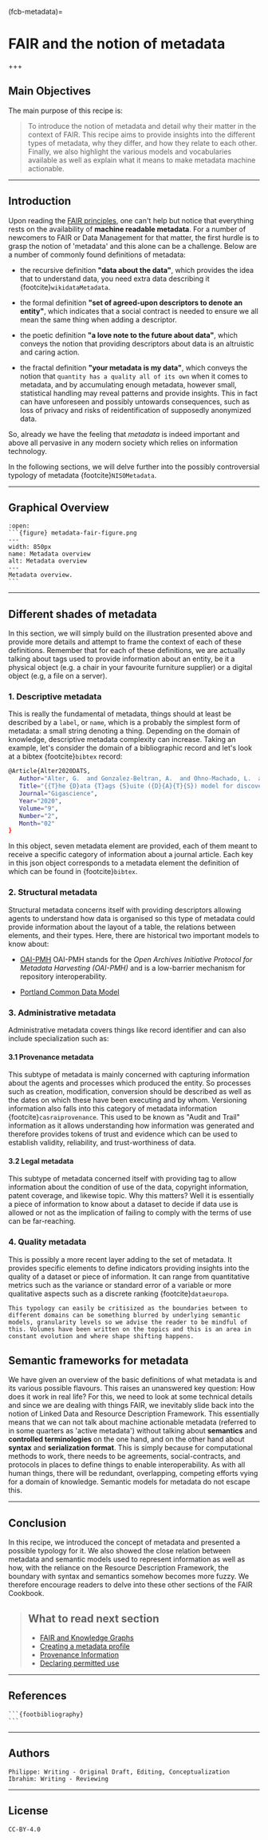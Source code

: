 (fcb-metadata)=
# FAIR and the notion of metadata

+++
<br/>

<!--
````{panels_fairplus}
:identifier_text: FCB0XX
:identifier_link: 'https://w3id.org/faircookbook/FCB0XX'
:difficulty_level: 1
:recipe_type: guidance
:reading_time_minutes: 10
:intended_audience:  everyone 
:maturity_level: 1
:maturity_indicator: 1
:has_executable_code: nope
:recipe_name: FAIR and the notion of metadata
```` 
-->


## Main Objectives 

The main purpose of this recipe is:

> To introduce the notion of metadata and detail why their matter in the context of FAIR. This recipe aims to provide insights into the different types of metadata, why they differ, and how they relate to each other. Finally, we also highlight the various models and vocabularies available as well as explain what it means to make metadata machine actionable.

---
## Introduction

Upon reading the [FAIR principles](fcb-fair-principles), one can't help but notice that everything rests on the availability of **machine readable metadata**. For a number of newcomers to FAIR or Data Management for that matter, the first hurdle is to grasp the notion of 'metadata' and this alone can be a challenge.
Below are a number of commonly found definitions of metadata:

* the recursive definition **"data about the data"**, which provides the idea that to understand data, you need extra data describing it {footcite}`wikidataMetadata`.

* the formal definition **"set of agreed-upon descriptors to denote an entity"**, which indicates that a social contract is needed to ensure we all mean the same thing when adding a descriptor.

* the poetic definition **"a love note to the future about data"**, which conveys the notion that providing descriptors about data is an altruistic and caring action.

* the fractal definition  **"your metadata is my data"**, which conveys the notion that `quantity has a quality all of its own` when it comes to metadata, and by accumulating enough metadata, however small, statistical handling may reveal patterns and provide insights. This in fact can have unforeseen and possibly untowards consequences, such as loss of privacy and risks of reidentification of supposedly anonymized data.

So, already we have the feeling that *metadata* is indeed important and above all pervasive in any modern society which relies on information technology.

In the following sections, we will delve further into the possibly controversial typology of metadata {footcite}`NISOMetadata`.



---
## Graphical Overview 

<!-- ```language
../datascriptor/node_modules/.bin/mmdc -i ../FAIRplus-org/the-fair-cookbook/content/recipes/introduction/metadata-fair-figure.mmd -o ../FAIRplus-org/the-fair-cookbook/content/recipes/introduction/metadata-fair-figure.png
```
 -->

````{dropdown}
:open:
```{figure} metadata-fair-figure.png
---
width: 850px
name: Metadata overview
alt: Metadata overview
---
Metadata overview.
```
````

---
## Different shades of metadata

In this section, we will simply build on the illustration presented above and provide more details and attempt to frame the context of each of these definitions.
Remember that for each of these definitions, we are actually talking about tags used to provide information about an entity, be it a physical object (e.g. a chair in your favourite furniture supplier) or a digital object (e.g, a file on a server).


### 1. Descriptive metadata

This is really the fundamental of metadata, things should at least be described by a `label`, or `name`, which is a probably the simplest form of metadata: a small string denoting a thing.
Depending on the domain of knowledge, descriptive metadata complexity can increase.
Taking an example, let's consider the domain of a bibliographic record and let's look at a bibtex {footcite}`bibtex` record:

```bash
@Article{Alter2020DATS,
   Author="Alter, G.  and Gonzalez-Beltran, A.  and Ohno-Machado, L.  and Rocca-Serra, P. ",
   Title="{{T}he {D}ata {T}ags {S}uite ({D}{A}{T}{S}) model for discovering data access and use requirements}",
   Journal="Gigascience",
   Year="2020",
   Volume="9",
   Number="2",
   Month="02"
}
```
In this object, seven metadata element are provided, each of them meant to receive a specific category of information about a journal article.
Each key in this json object corresponds to a metadata element the definition of which can be found in {footcite}`bibtex`.

### 2. Structural metadata

Structural metadata concerns itself with providing descriptors allowing agents to understand how data is organised so 
this type of metadata could provide information about the layout of a table, the relations between elements, and their types.
Here, there are historical two important models to know about:

* [OAI-PMH](https://www.openarchives.org/pmh/) 
OAI-PMH stands for the *Open Archives Initiative Protocol for Metadata Harvesting (OAI-PMH)* and is a low-barrier mechanism for repository interoperability.

* [Portland Common Data Model](https://pcdm.org/2016/04/18/models) 


### 3. Administrative metadata

Administrative metadata covers things like record identifier and can also include specialization such as:

#### 3.1 Provenance metadata

This subtype of metadata is mainly concerned with capturing information about the agents and processes which produced the entity. So processes such as creation, modification, conversion should be described as well as the dates on which these have been executing and by whom. Versioning information also falls into this category of metadata information {footcite}`casraiprovenance`.
This used to be known as "Audit and Trail" information as it allows understanding how information was generated and therefore provides tokens of trust and evidence which can be used to establish validity, reliability, and trust-worthiness of data.

#### 3.2 Legal metadata

This subtype of metadata concerned itself with providing tag to allow information about the condition of use of the data, copyright information, patent coverage, and likewise topic.
Why this matters? Well it is essentially a piece of information to know about a dataset to decide if data use is allowed or not as the implication of failing to comply with the terms of use can be far-reaching.

### 4. Quality metadata

This is possibly a more recent layer adding to the set of metadata. It provides specific elements to define indicators providing insights into the quality of a dataset or piece of information.
It can range from quantitative metrics such as the variance or standard error of a variable or more qualitative aspects such as a discrete ranking {footcite}`dataeuropa`.



````{note}
This typology can easily be critisized as the boundaries between to different domains can be something blurred by underlying semantic models, granularity levels so we advise the reader to be mindful of this. Volumes have been written on the topics and this is an area in constant evolution and where shape shifting happens.
````



## Semantic frameworks for metadata

We have given an overview of the basic definitions of what metadata is and its various possible flavours. 
This raises an unanswered key question: How does it work in real life? For this, we need to look at some technical details and since we are dealing with things FAIR, we inevitably slide back into the notion of Linked Data and Resource Description Framework.
This essentially means that we can not talk about machine actionable metadata (referred to in some quarters as 'active metadata') without talking about **semantics** and **controlled terminologies** on the one hand, and on the other hand about **syntax** and **serialization format**.
This is simply because for computational methods to work, there needs to be agreements, social-contracts, and protocols in places to define things to enable interoperability. 
As with all human things, there will be redundant, overlapping, competing efforts vying for a domain of knowledge. Semantic models for metadata do not escape this.




---
## Conclusion

> 
In this recipe, we introduced the concept of metadata and presented a possible typology for it. We also showed the close relation between metadata and semantic models used to represent information as well as how, with the reliance on the Resource Description Framework, the boundary with syntax and semantics somehow becomes more fuzzy. We therefore encourage readers to delve into these other sections of the FAIR Cookbook.

> 
> ## What to read next section
> * [FAIR and Knowledge Graphs](https://w3id.org/faircookbook/FCBXXX)
> * [Creating a metadata profile](https://w3id.org/faircookbook/FCB026)
> * [Provenance Information](https://w3id.org/faircookbook/FCB036)
> * [Declaring permitted use](https://w3id.org/faircookbook/FCB035)



---
## References

````{dropdown} **References**
```{footbibliography}
```
````

<!-- 1. [Understanding metadata](https://groups.niso.org/apps/group_public/download.php/17446/Understanding%20Metadata.pdf)
1. [what-is-metadata-and-why-is-it-important-data](https://www.opendatasoft.com/en/blog/what-is-metadata-and-why-is-it-important-data)
1. [Metadata in Wikipedia](https://en.wikipedia.org/wiki/Metadata) 
1. [data.europa.eu](https://data.europa.eu/mqa/?locale=en)
1. [provenance by CASRAI](https://casrai.org/term/provenance-metadata/)
 -->



---
## Authors

````{authors_fairplus}
Philippe: Writing - Original Draft, Editing, Conceptualization
Ibrahim: Writing - Reviewing
````


---
## License

````{license_fairplus}
CC-BY-4.0
````



